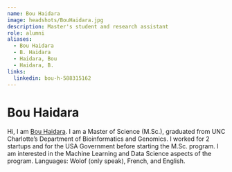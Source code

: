 ```yaml
---
name: Bou Haidara
image: headshots/BouHaidara.jpg
description: Master's student and research assistant
role: alumni
aliases:
  - Bou Haidara
  - B. Haidara
  - Haidara, Bou
  - Haidara, B.
links:
  linkedin: bou-h-588315162
---
```


# Bou Haidara

Hi, I am [Bou Haidara](linkedin.com/in/bou-h-588315162). I am a Master of Science (M.Sc.), graduated from UNC Charlotte’s Department of Bioinformatics and Genomics. I worked for 2 startups and for the USA Government before starting the M.Sc. program. I am interested in the Machine Learning and Data Science aspects of the program. Languages: Wolof (only speak), French, and English. 